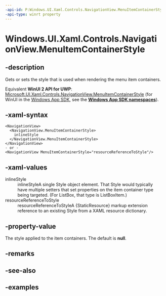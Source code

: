 ```yaml
---
-api-id: P:Windows.UI.Xaml.Controls.NavigationView.MenuItemContainerStyle
-api-type: winrt property
---
```


<!-- Property syntax.
public Style MenuItemContainerStyle { get;  set; }
-->

# Windows.UI.Xaml.Controls.NavigationView.MenuItemContainerStyle

## -description

Gets or sets the style that is used when rendering the menu item containers.

Equivalent **WinUI 2 API for UWP**: [Microsoft.UI.Xaml.Controls.NavigationView.MenuItemContainerStyle](/windows/winui/api/microsoft.ui.xaml.controls.navigationview.menuitemcontainerstyle) (for WinUI in the [Windows App SDK](/windows/apps/windows-app-sdk/), see the **[Windows App SDK namespaces](/windows/windows-app-sdk/api/winrt/)**).

## -xaml-syntax

```xaml
<NavigationView>
  <NavigationView.MenuItemContainerStyle>
    inlineStyle
  </NavigationView.MenuItemContainerStyle>
</NavigationView>
- or -
<NavigationView MenuItemContainerStyle="resourceReferenceToStyle"/>
```

## -xaml-values

<dl><dt>inlineStyle</dt><dd>inlineStyleA single Style object element. That Style would typically have multiple setters that set properties on the item container type being targeted. (For ListBox, that type is ListBoxItem.)</dd>
<dt>resourceReferenceToStyle</dt><dd>resourceReferenceToStyleA {StaticResource} markup extension reference to an existing Style from a XAML resource dictionary.</dd>
</dl>

## -property-value

The style applied to the item containers. The default is **null**.

## -remarks

## -see-also

## -examples


